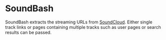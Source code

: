 # SoundBash #

SoundBash extracts the streaming URLs from [SoundCloud](http://soundcloud.com/).
Either single track links or pages containing multiple tracks such as user pages
or search results can be passed.
